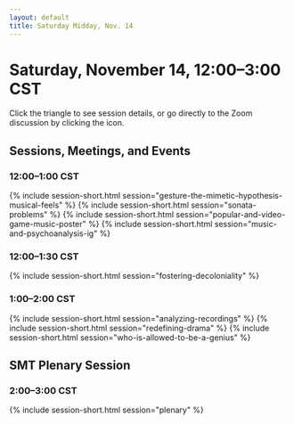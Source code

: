 ```yaml
---
layout: default
title: Saturday Midday, Nov. 14
---
```


# Saturday, November 14, 12:00–3:00 CST

Click the triangle to see session details, or go directly to the Zoom discussion by clicking the <i class="fas fa-video"></i> icon.

## Sessions, Meetings, and Events

### 12:00–1:00 CST
{% include session-short.html session="gesture-the-mimetic-hypothesis-musical-feels" %}
{% include session-short.html session="sonata-problems" %}
{% include session-short.html session="popular-and-video-game-music-poster" %}
{% include session-short.html session="music-and-psychoanalysis-ig" %}

### 12:00–1:30 CST
{% include session-short.html session="fostering-decoloniality" %}


### 1:00–2:00 CST
{% include session-short.html session="analyzing-recordings" %}
{% include session-short.html session="redefining-drama" %}
{% include session-short.html session="who-is-allowed-to-be-a-genius" %}

## SMT Plenary Session

### 2:00–3:00 CST
{% include session-short.html session="plenary" %}
